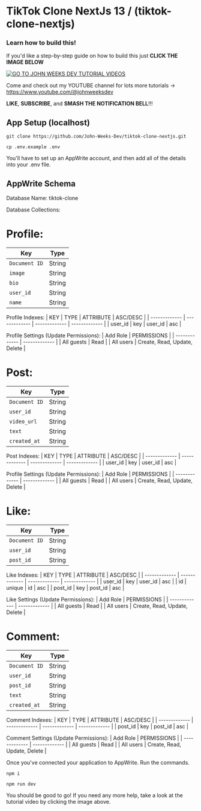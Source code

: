 # TikTok Clone NextJs 13 / (tiktok-clone-nextjs)

### Learn how to build this!

If you'd like a step-by-step guide on how to build this just **CLICK THE IMAGE BELOW**

[![GO TO JOHN WEEKS DEV TUTORIAL VIDEOS](https://github.com/John-Weeks-Dev/ebay-clone/assets/108229029/1d1d9f20-0f5b-4d00-8d5a-9aca0d3e414c)](https://www.youtube.com/watch?v=LtPYuFhYf1w)

Come and check out my YOUTUBE channel for lots more tutorials -> https://www.youtube.com/@johnweeksdev

**LIKE**, **SUBSCRIBE**, and **SMASH THE NOTIFICATION BELL**!!!

## App Setup (localhost)

```
git clone https://github.com/John-Weeks-Dev/tiktok-clone-nextjs.git

cp .env.example .env
```

You'll have to set up an AppWrite account, and then add all of the details into your .env file.

## AppWrite Schema

Database Name: tiktok-clone

Database Collections:

# Profile:
| Key | Type |
| --- | --- |
| `Document ID` | String |
| `image` | String |
| `bio` | String |
| `user_id` | String |
| `name` | String |

Profile Indexes:
| KEY           | TYPE          | ATTRIBUTE     | ASC/DESC      |
| ------------- | ------------- | ------------- | ------------- |
| user_id       | key           | user_id       | asc           |

Profile Settings (Update Permissions):
| Add Role      | PERMISSIONS   |
| ------------- | ------------- |
| All guests    | Read          |
| All users     | Create, Read, Update, Delete |

# Post:
| Key | Type |
| --- | --- |
| `Document ID` | String |
| `user_id` | String |
| `video_url` | String |
| `text` | String |
| `created_at` | String |
    
Post Indexes:
| KEY           | TYPE          | ATTRIBUTE     | ASC/DESC      |
| ------------- | ------------- | ------------- | ------------- |
| user_id       | key           | user_id       | asc           |

Profile Settings (Update Permissions):
| Add Role      | PERMISSIONS   |
| ------------- | ------------- |
| All guests    | Read          |
| All users     | Create, Read, Update, Delete |

# Like:
| Key | Type |
| --- | --- |
| `Document ID` | String |
| `user_id` | String |
| `post_id` | String |

Like Indexes: 
| KEY           | TYPE          | ATTRIBUTE     | ASC/DESC      |
| ------------- | ------------- | ------------- | ------------- |
| user_id       | key           | user_id       | asc           |
| id            | unique        | id            | asc           |
| post_id       | key           | post_id       | asc           |

Like Settings (Update Permissions):
| Add Role      | PERMISSIONS   |
| ------------- | ------------- |
| All guests    | Read          |
| All users     | Create, Read, Update, Delete |

# Comment:
| Key | Type |
| --- | --- |
| `Document ID` | String |
| `user_id` | String |
| `post_id` | String |
| `text` | String |
| `created_at` | String |
    
Comment Indexes:
| KEY           | TYPE          | ATTRIBUTE     | ASC/DESC      |
| ------------- | ------------- | ------------- | ------------- |
| post_id       | key           | post_id       | asc           |

Comment Settings (Update Permissions):
| Add Role      | PERMISSIONS   |
| ------------- | ------------- |
| All guests    | Read          |
| All users     | Create, Read, Update, Delete |


Once you've connected your application to AppWrite. Run the commands.
    
```
npm i

npm run dev
```

You should be good to go! If you need any more help, take a look at the tutorial video by clicking the image above.

